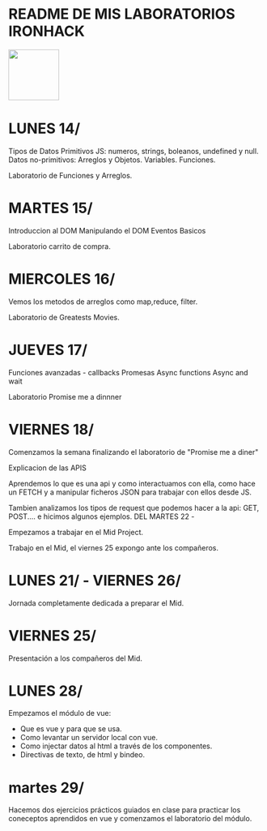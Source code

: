 # README DE MIS LABORATORIOS IRONHACK

<img src="https://saturnolabs.com/image/svg/pc.svg" align="center" width=100 heigh="150">

# LUNES 14/

Tipos de Datos Primitivos JS: numeros, strings, boleanos, undefined y null.
Datos no-primitivos: Arreglos y Objetos.
Variables.
Funciones.

Laboratorio de Funciones y Arreglos.

# MARTES 15/

Introduccion al DOM
Manipulando el DOM
Eventos Basicos

Laboratorio carrito de compra.

# MIERCOLES 16/

Vemos los metodos de arreglos como map,reduce, filter.

Laboratorio de Greatests Movies.

# JUEVES 17/

Funciones avanzadas - callbacks
Promesas
Async functions
Async and wait

Laboratorio Promise me a dinnner

# VIERNES 18/

Comenzamos la semana finalizando el laboratorio de "Promise me a diner"

Explicacion de las APIS

Aprendemos lo que es una api y como interactuamos con ella, como hace un FETCH y a manipular ficheros JSON para trabajar con ellos desde JS.

Tambien analizamos los tipos de request que podemos hacer a la api: GET, POST.... e hicimos algunos ejemplos.
DEL MARTES 22 -

Empezamos a trabajar en el Mid Project.

Trabajo en el Mid, el viernes 25 expongo ante los compañeros.

# LUNES 21/ - VIERNES 26/

Jornada completamente dedicada a preparar el Mid.

# VIERNES 25/

Presentación a los compañeros del Mid.

# LUNES 28/

Empezamos el módulo de vue:

- Que es vue y para que se usa.
- Como levantar un servidor local con vue.
- Como injectar datos al html a través de los componentes.
- Directivas de texto, de html y bindeo.

# martes 29/

Hacemos dos ejercicios prácticos guiados en clase para practicar los coneceptos aprendidos en vue y comenzamos el laboratorio del módulo.

